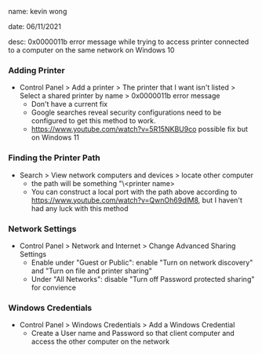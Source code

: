 name: kevin wong

date: 06/11/2021

desc: 0x0000011b error message while trying to access printer connected to a computer on the same network on Windows 10

### Adding Printer
- Control Panel > Add a printer > The printer that I want isn't listed > Select a shared printer by name > 0x0000011b error message
  - Don't have a current fix
  - Google searches reveal security configurations need to be configured to get this method to work.
  - https://www.youtube.com/watch?v=5R15NKBU9co possible fix but on Windows 11

### Finding the Printer Path
- Search > View network computers and devices > locate other computer
  - the path will be something "\\<computer name>\<printer name>
  - You can construct a local port with the path above according to https://www.youtube.com/watch?v=QwnOh69dlM8, but I haven't had any luck with this method

### Network Settings
- Control Panel > Network and Internet > Change Advanced Sharing Settings
  - Enable under "Guest or Public": enable "Turn on network discovery" and "Turn on file and printer sharing" 
  - Under "All Networks": disable "Turn off Password protected sharing" for convience

### Windows Credentials
- Control Panel > Windows Credentials > Add a Windows Credential
  - Create a User name and Password so that client computer and access the other computer on the network
